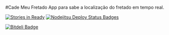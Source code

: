 #Cade Meu Fretado
App para sabe a localização do fretado em tempo real.

[![Stories in Ready](https://badge.waffle.io/EHER/cade-meu-fretado.png)](http://waffle.io/EHER/cade-meu-fretado)
[![Nodejitsu Deploy Status Badges](https://webhooks.nodejitsu.com/EHER/cade-meu-fretado.png)](https://webops.nodejitsu.com#EHER/cade-meu-fretado) 


[![Bitdeli Badge](https://d2weczhvl823v0.cloudfront.net/EHER/cade-meu-fretado/trend.png)](https://bitdeli.com/free "Bitdeli Badge")

